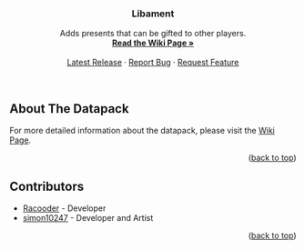 <a name="readme-top"></a>

<h3 align="center">Libament</h3>

<p align="center">
    Adds presents that can be gifted to other players.
    <br/>
    <a href="https://github.com/Racoonia-Datapacks/datapacks/wiki/Libament"><strong>Read the Wiki Page »</strong></a>
    <br/>
    <br/>
    <a href="https://github.com/Racoonia-Datapacks/datapacks/releases/tag/libament-v1.1">Latest Release</a>
    ·
    <a href="https://github.com/Racoonia-Datapacks/datapacks/issues/new?assignees=&labels=bug,libament&projects=&template=bug_report.yaml&title=%5BBug%5D%3A+">Report Bug</a>
    ·
    <a href="https://github.com/Racoonia-Datapacks/datapacks/issues/new?assignees=&labels=enhancement,libament&projects=&template=feature_request.yaml&title=%5BFeature%5D%3A+">Request Feature</a>
</p>
</div>

<br/>

<!-- ABOUT THE DATAPACK -->
## About The Datapack

For more detailed information about the datapack, please visit the [Wiki Page](https://github.com/Racoonia-Datapacks/datapacks/wiki/Libament).

<p align="right">(<a href="#readme-top">back to top</a>)</p>

<!-- CONTRIBUTORS -->
## Contributors

* [Racooder](https://github.com/Racooder) - Developer
* [simon10247](https://github.com/simon10247) - Developer and Artist

<p align="right">(<a href="#readme-top">back to top</a>)</p>
